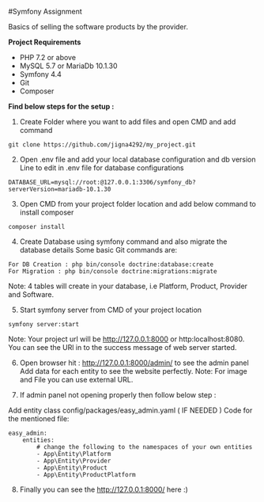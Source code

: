 #Symfony Assignment

Basics of selling the software products by the provider.

**Project Requirements**

* PHP 7.2 or above
* MySQL 5.7 or MariaDb 10.1.30
* Symfony 4.4
* Git
* Composer

**Find below steps for the setup :**

1) Create Folder where you want to add files and open CMD and add command
```
git clone https://github.com/jigna4292/my_project.git
```

2) Open .env file and add your local database configuration and db version
Line to edit in .env file for database configurations
```
DATABASE_URL=mysql://root:@127.0.0.1:3306/symfony_db?serverVersion=mariadb-10.1.30
```

3) Open CMD from your project folder location and add below command to install composer
```
composer install
```

4) Create Database using symfony command and also migrate the database details
Some basic Git commands are:
```
For DB Creation : php bin/console doctrine:database:create
For Migration : php bin/console doctrine:migrations:migrate
```
Note: 4 tables will create in your database, i.e Platform, Product, Provider and Software.

5) Start symfony server from CMD of your project location
```
symfony server:start
```
Note: Your project url will be http://127.0.0.1:8000 or http:localhost:8080. You can see the URl in to the success message of web server started. 

6) Open browser hit : http://127.0.0.1:8000/admin/ to see the admin panel
Add data for each entity to see the website perfectly. 
Note: For image and File you can use external URL. 

7)  If admin panel not opening properly then follow below step :

Add entity class config/packages/easy_admin.yaml ( IF NEEDED )
Code for the mentioned file:
```
easy_admin:
    entities:
        # change the following to the namespaces of your own entities
        - App\Entity\Platform
        - App\Entity\Provider
        - App\Entity\Product
        - App\Entity\ProductPlatform
```

8) Finally you can see the http://127.0.0.1:8000/ here :)
